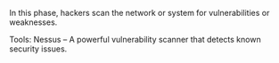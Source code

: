 In this phase, hackers scan the network or system for vulnerabilities or weaknesses.

Tools:
Nessus – A powerful vulnerability scanner that detects known security issues.
